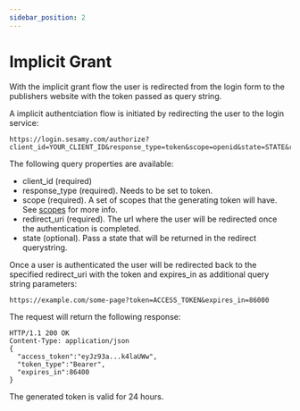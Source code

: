 ```yaml
---
sidebar_position: 2
---
```


# Implicit Grant

With the implicit grant flow the user is redirected from the login form to the publishers website with the token passed as query string.

A implicit authentciation flow is initiated by redirecting the user to the login service:

```
https://login.sesamy.com/authorize?client_id=YOUR_CLIENT_ID&response_type=token&scope=openid&state=STATE&redirect_uri=REDIRECT_URI
```

The following query properties are available:

- client_id (required)
- response_type (required). Needs to be set to token.
- scope (required). A set of scopes that the generating token will have. See [scopes](/docs/products/authentication/scopes.md) for more info.
- redirect_uri (required). The url where the user will be redirected once the authentication is completed.
- state (optional). Pass a state that will be returned in the redirect querystring.

Once a user is authenticated the user will be redirected back to the specified redirect_uri with the token and expires_in as additional query string parameters:

```
https://example.com/some-page?token=ACCESS_TOKEN&expires_in=86000
```

The request will return the following response:

```
HTTP/1.1 200 OK
Content-Type: application/json
{
  "access_token":"eyJz93a...k4laUWw",
  "token_type":"Bearer",
  "expires_in":86400
}
```

The generated token is valid for 24 hours.
